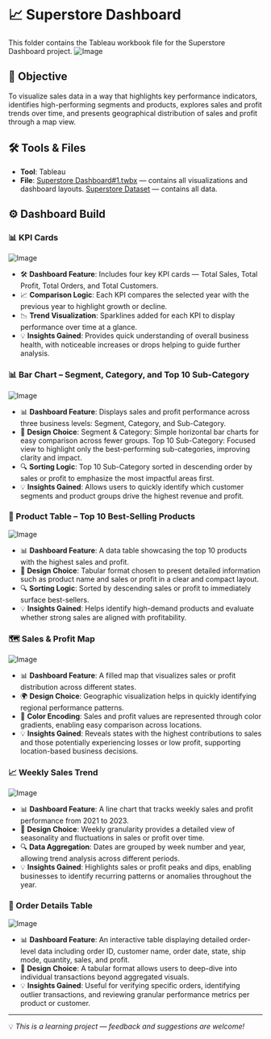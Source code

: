 # 📈 Superstore Dashboard

This folder contains the Tableau workbook file for the Superstore Dashboard project.
![Image](https://github.com/user-attachments/assets/c889d1d2-e1d6-4ec2-b45f-436545e304d6)

## 📌 Objective
To visualize sales data in a way that highlights key performance indicators, identifies high-performing segments and products, explores sales and profit trends over time, and presents geographical distribution of sales and profit through a map view.

## 🛠️ Tools & Files
- **Tool**: Tableau
- **File**: [Superstore Dashboard#1.twbx](https://github.com/azizahproject/Tableau-Superstore-Dashboard/blob/main/Project_Dashboard/Superstore%20Dashboard%20%231.twbx) — contains all visualizations and dashboard layouts. [Superstore Dataset](https://github.com/azizahproject/Tableau-Superstore-Dashboard/tree/main/0_Resources/Dataset) — contains all data.

## ⚙️ Dashboard Build

### 📊 KPI Cards
![Image](https://github.com/user-attachments/assets/7ac890f8-23c7-432f-b499-0e77e4fa5c41)
- 🛠️ **Dashboard Feature**: Includes four key KPI cards — Total Sales, Total Profit, Total Orders, and Total Customers.
- 📈 **Comparison Logic**: Each KPI compares the selected year with the previous year to highlight growth or decline.
- 📉 **Trend Visualization**: Sparklines added for each KPI to display performance over time at a glance.
- 💡 **Insights Gained**: Provides quick understanding of overall business health, with noticeable increases or drops helping to guide further analysis.

### 📊 Bar Chart – Segment, Category, and Top 10 Sub-Category
![Image](https://github.com/user-attachments/assets/11338eee-48e3-4827-a251-62a26164e8e0)
- 📊 **Dashboard Feature**: Displays sales and profit performance across three business levels: Segment, Category, and Sub-Category.
- 📌 **Design Choice**: Segment & Category: Simple horizontal bar charts for easy comparison across fewer groups. Top 10 Sub-Category: Focused view to highlight only the best-performing sub-categories, improving clarity and impact.
- 🔍 **Sorting Logic**: Top 10 Sub-Category sorted in descending order by sales or profit to emphasize the most impactful areas first.
- 💡 **Insights Gained**: Allows users to quickly identify which customer segments and product groups drive the highest revenue and profit.

### 🧾 Product Table – Top 10 Best-Selling Products
![Image](https://github.com/user-attachments/assets/09b337c1-6351-4aea-9f93-0abd652b87dd)
- 📊 **Dashboard Feature**: A data table showcasing the top 10 products with the highest sales and profit.
- 📌 **Design Choice**: Tabular format chosen to present detailed information such as product name and sales or profit in a clear and compact layout.
- 🔍 **Sorting Logic**: Sorted by descending sales or profit to immediately surface best-sellers.
- 💡 **Insights Gained**: Helps identify high-demand products and evaluate whether strong sales are aligned with profitability.

### 🗺️ Sales & Profit Map
![Image](https://github.com/user-attachments/assets/cd52f51a-8f81-498a-a63e-42930479ab23)
- 📊 **Dashboard Feature**: A filled map that visualizes sales or profit distribution across different states.
- 🌍 **Design Choice**: Geographic visualization helps in quickly identifying regional performance patterns.
- 🎯 **Color Encoding**: Sales and profit values are represented through color gradients, enabling easy comparison across locations.
- 💡 **Insights Gained**: Reveals states with the highest contributions to sales and those potentially experiencing losses or low profit, supporting location-based business decisions.

### 📈 Weekly Sales Trend
![Image](https://github.com/user-attachments/assets/94c2deca-4919-42c7-b4b1-ba20b40bfa72)
- 📊 **Dashboard Feature**: A line chart that tracks weekly sales and profit performance from 2021 to 2023.
- 📅 **Design Choice**: Weekly granularity provides a detailed view of seasonality and fluctuations in sales or profit over time.
- 🔍 **Data Aggregation**: Dates are grouped by week number and year, allowing trend analysis across different periods.
- 💡 **Insights Gained**: Highlights sales or profit peaks and dips, enabling businesses to identify recurring patterns or anomalies throughout the year.

### 📄 Order Details Table
![Image](https://github.com/user-attachments/assets/2956724d-c444-4166-a715-0d99f3d02d6d)
- 📊 **Dashboard Feature**: An interactive table displaying detailed order-level data including order ID, customer name, order date, state, ship mode, quantity, sales, and profit.
- 🔧 **Design Choice**: A tabular format allows users to deep-dive into individual transactions beyond aggregated visuals.
- 💡 **Insights Gained**: Useful for verifying specific orders, identifying outlier transactions, and reviewing granular performance metrics per product or customer.



---

💡 *This is a learning project — feedback and suggestions are welcome!*


